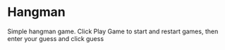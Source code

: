 # Hangman
Simple hangman game. Click Play Game to start and restart games, then enter your guess and click guess
